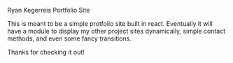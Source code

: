 Ryan Kegerreis Portfolio Site

This is meant to be a simple protfolio site built in react. Eventually it will have a module to display my other project sites dynamically, simple contact methods, and even some fancy transitions. 

Thanks for checking it out!